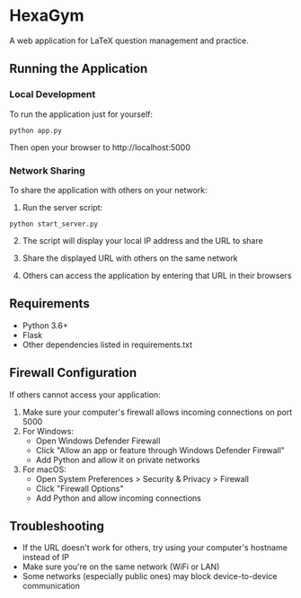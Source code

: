 # HexaGym

A web application for LaTeX question management and practice.

## Running the Application

### Local Development

To run the application just for yourself:

```
python app.py
```

Then open your browser to http://localhost:5000

### Network Sharing

To share the application with others on your network:

1. Run the server script:

```
python start_server.py
```

2. The script will display your local IP address and the URL to share

3. Share the displayed URL with others on the same network

4. Others can access the application by entering that URL in their browsers

## Requirements

- Python 3.6+
- Flask
- Other dependencies listed in requirements.txt

## Firewall Configuration

If others cannot access your application:

1. Make sure your computer's firewall allows incoming connections on port 5000
2. For Windows:
   - Open Windows Defender Firewall
   - Click "Allow an app or feature through Windows Defender Firewall"
   - Add Python and allow it on private networks
3. For macOS:
   - Open System Preferences > Security & Privacy > Firewall
   - Click "Firewall Options"
   - Add Python and allow incoming connections

## Troubleshooting

- If the URL doesn't work for others, try using your computer's hostname instead of IP
- Make sure you're on the same network (WiFi or LAN)
- Some networks (especially public ones) may block device-to-device communication 